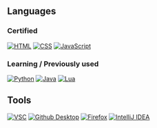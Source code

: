 ## Languages
### Certified
[![HTML](https://img.shields.io/badge/-HTML-d63d0f?style=for-the-badge&logo=HTML5&logoColor=white)](https://html.com/)
[![CSS](https://img.shields.io/badge/-CSS-2299f8?style=for-the-badge&logo=CSS3&logoColor=white)](https://www.w3schools.com/css/)
[![JavaScript](https://img.shields.io/badge/-JavaScript-2f3131?style=for-the-badge&logo=JavaScript&logoColor=white)](https://www.javascript.com/)

### Learning / Previously used
[![Python](https://img.shields.io/badge/-Python-377bb5?style=for-the-badge&logo=Python&logoColor=white)](https://www.Python.org/)
[![Java](https://img.shields.io/badge/-Java-F80000?style=for-the-badge&logo=Oracle&logoColor=white)](https://www.Java.com/)
[![Lua](https://img.shields.io/badge/-Lua-000081?style=for-the-badge&logo=Lua&logoColor=white)](https://www.lua.org/)

## Tools
[![VSC](https://img.shields.io/badge/-VSC-0079d0?style=for-the-badge&logo=VisualStudioCode&logoColor=white)](https://code.visualstudio.com/)
[![Github Desktop](https://img.shields.io/badge/-Github_Desktop-7c3eec?style=for-the-badge&logo=Github&logoColor=white)](https://desktop.github.com/)
[![Firefox](https://img.shields.io/badge/-Firefox-FF7139?style=for-the-badge&logo=FirefoxBrowser&logoColor=white)](https://www.mozilla.org/en-US/firefox/new/)
[![IntelliJ IDEA](https://img.shields.io/badge/-IntelliJ_IDEA-3f3e41?style=for-the-badge&logo=intellijidea&logoColor=white)](https://www.jetbrains.com/idea/)
